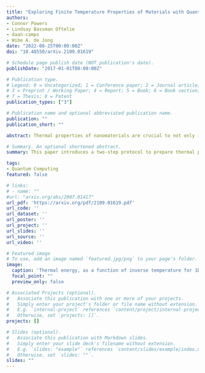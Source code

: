 ```yaml
---
title: "Exploring Finite Temperature Properties of Materials with Quantum Computers"
authors:
- Connor Powers
- Lindsay Bassman Oftelie  
- daan-camps
- Wibe A. de Jong
date: "2022-08-25T00:00:00Z"
doi: "10.48550/arXiv.2109.01619"

# Schedule page publish date (NOT publication's date).
publishDate: "2017-01-01T00:00:00Z"

# Publication type.
# Legend: 0 = Uncategorized; 1 = Conference paper; 2 = Journal article;
# 3 = Preprint / Working Paper; 4 = Report; 5 = Book; 6 = Book section;
# 7 = Thesis; 8 = Patent
publication_types: ["3"]

# Publication name and optional abbreviated publication name.
publication: ""
publication_short: ""

abstract: Thermal properties of nanomaterials are crucial to not only improving our fundamental understanding of condensed matter systems, but also to developing novel materials for applications spanning research and industry. Since quantum effects arise at the nano-scale, these systems are difficult to simulate on classical computers. Quantum computers can efficiently simulate quantum many-body systems, yet current quantum algorithms for calculating thermal properties of these systems incur significant computational costs in that they either prepare the full thermal state on the quantum computer, or they must sample a number of pure states from a distribution that grows with system size. Canonical thermal pure quantum (TPQ) states provide a promising path to estimating thermal properties of quantum materials as they neither require preparation of the full thermal state nor require a growing number of samples with system size. Here, we present an algorithm for preparing canonical TPQ states on quantum computers. We compare three different circuit implementations for the algorithm and demonstrate their capabilities in estimating thermal properties of quantum materials. Due to its increasing accuracy with system size and flexibility in implementation, we anticipate that this method will enable finite temperature explorations of relevant quantum materials on near-term quantum computers.

# Summary. An optional shortened abstract.
summary: This paper introduces a two-step protocol to prepare thermal pure quantum states on a quantum computer.

tags:
- Quantum Computing
featured: false

# links:
# - name: ""
#url: "arxiv.org/abs/2007.01417"
url_pdf: 'https://arxiv.org/pdf/2109.01619.pdf'
url_code: ''
url_dataset: ''
url_poster: ''
url_project: ''
url_slides: ''
url_source: ''
url_video: ''

# Featured image
# To use, add an image named `featured.jpg/png` to your page's folder. 
image:
  caption: 'Thermal energy, as a function of inverse temperature for 1D Heisenberg models, calculated with TPQ states on a noiseless quantum simulator'
  focal_point: ""
  preview_only: false

# Associated Projects (optional).
#   Associate this publication with one or more of your projects.
#   Simply enter your project's folder or file name without extension.
#   E.g. `internal-project` references `content/project/internal-project/index.md`.
#   Otherwise, set `projects: []`.
projects: []

# Slides (optional).
#   Associate this publication with Markdown slides.
#   Simply enter your slide deck's filename without extension.
#   E.g. `slides: "example"` references `content/slides/example/index.md`.
#   Otherwise, set `slides: ""`.
slides: ""
---
```

